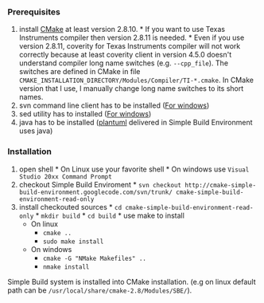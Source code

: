 ### Prerequisites ###

  1. install [CMake](http://www.cmake.org/cmake/resources/software.html) at least version 2.8.10.
    * If you want to use Texas Instruments compiler then version 2.8.11 is needed.
    * Even if you use version 2.8.11, coverity for Texas Instruments compiler will not work correctly because at least coverity client in version 4.5.0 doesn't understand compiler long name switches (e.g. `--cpp_file`). The switches are defined in CMake in file `CMAKE_INSTALLATION_DIRECTORY/Modules/Compiler/TI-*.cmake`. In CMake version that I use, I manually change long name switches to its short names.
  1. svn command line client has to be installed ([For windows](http://www.sliksvn.com/en/download))
  1. sed utility has to installed ([For windows](http://sourceforge.net/projects/gnuwin32/files/sed/))
  1. java has to be installed ([plantuml](http://plantuml.sourceforge.net/) delivered in Simple Build Environment uses java)

### Installation ###

  1. open shell
    * On Linux use your favorite shell
    * On windows use `Visual Studio 20xx Command Prompt`
  1. checkout Simple Build Enviroment
    * `svn checkout http://cmake-simple-build-environment.googlecode.com/svn/trunk/ cmake-simple-build-environment-read-only`
  1. install checkouted sources
    * `cd cmake-simple-build-environment-read-only`
    * `mkdir build`
    * `cd build`
    * use make to install
      * On linux
        * `cmake ..`
        * `sudo make install`
      * On windows
        * `cmake -G "NMake Makefiles" ..`
        * `nmake install`

Simple Build system is installed into CMake installation. (e.g on linux default path can be `/usr/local/share/cmake-2.8/Modules/SBE/`).